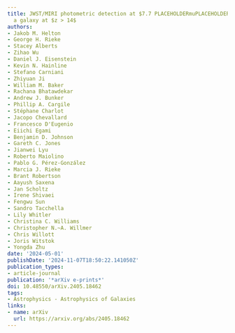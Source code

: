 ```yaml
---
title: JWST/MIRI photometric detection at $7.7 PLACEHOLDERmuPLACEHOLDERmathrmm$ in
  a galaxy at $z > 14$
authors:
- Jakob M. Helton
- George H. Rieke
- Stacey Alberts
- Zihao Wu
- Daniel J. Eisenstein
- Kevin N. Hainline
- Stefano Carniani
- Zhiyuan Ji
- William M. Baker
- Rachana Bhatawdekar
- Andrew J. Bunker
- Phillip A. Cargile
- Stéphane Charlot
- Jacopo Chevallard
- Francesco D'Eugenio
- Eiichi Egami
- Benjamin D. Johnson
- Gareth C. Jones
- Jianwei Lyu
- Roberto Maiolino
- Pablo G. Pérez-González
- Marcia J. Rieke
- Brant Robertson
- Aayush Saxena
- Jan Scholtz
- Irene Shivaei
- Fengwu Sun
- Sandro Tacchella
- Lily Whitler
- Christina C. Williams
- Christopher N.~A. Willmer
- Chris Willott
- Joris Witstok
- Yongda Zhu
date: '2024-05-01'
publishDate: '2024-11-07T18:50:22.141050Z'
publication_types:
- article-journal
publication: '*arXiv e-prints*'
doi: 10.48550/arXiv.2405.18462
tags:
- Astrophysics - Astrophysics of Galaxies
links:
- name: arXiv
  url: https://arxiv.org/abs/2405.18462
---
```


